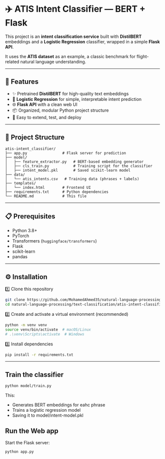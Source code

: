 # ✈️ ATIS Intent Classifier — BERT + Flask

This project is an **intent classification service** built with **DistilBERT** embeddings and a **Logistic Regression** classifier, wrapped in a simple **Flask API**.

It uses the **ATIS dataset** as an example, a classic benchmark for flight-related natural language understanding.

---

## 🚀 Features

- ✨ Pretrained **DistilBERT** for high-quality text embeddings
- 🧠 **Logistic Regression** for simple, interpretable intent prediction
- 🌐 **Flask API** with a clean web UI
- 📦 Organized, modular Python project structure
- 🧪 Easy to extend, test, and deploy

---

## 📂 Project Structure
```
atis-intent_classifier/
├── app.py                # Flask server for prediction
├── model/
│   ├── feature_extractor.py   # BERT-based embedding generator
│   ├── cls_train.py           # Training script for the classifier
│   ├── intent_model.pkl       # Saved scikit-learn model
├── data/
│   └── atis_intents.csv   # Training data (phrases + labels)
├── templates/
│   └── index.html        # Frontend UI
├── requirements.txt      # Python dependencies
└── README.md             # This file
```

---

## 📋 Prerequisites

- Python 3.8+
- PyTorch
- Transformers (`huggingface/transformers`)
- Flask
- scikit-learn
- pandas

---

## ⚙️ Installation

1️⃣ Clone this repository  
```bash
git clone https://github.com/MohamedAhmed35/natural-language-processing.git
cd natural-language-processing/text-classification/atis-intent-classifier
```

2️⃣ Create and activate a virtual environment (recommended)
```bash
python -m venv venv
source venv/bin/activate  # macOS/Linux
# .\venv\Scripts\activate  # Windows
```
3️⃣ Install dependencies
```bash
pip install -r requirements.txt
```
---
## Train the classifier
```bash
python model/train.py
```
This:
- Generates BERT embeddings for eahc phrase
- Trains a logistic regression model
- Saving it to model/intent-model.pkl

## Run the Web app
Start the Flask server:
```bash
python app.py
```
